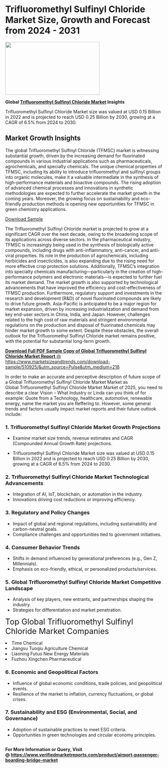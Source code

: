 <H1>Trifluoromethyl Sulfinyl Chloride Market Size, Growth and Forecast from 2024 - 2031</H1><img class="aligncenter size-medium wp-image-584254" src="https://thirdeyenews.in/wp-content/uploads/2024/09/Global-Market-Research-300x168.jpeg" alt="" width="300" height="168" /><p><strong>Global&nbsp;<a href="https://www.marketsizeandtrends.com/download-sample/510925/&amp;utm_source=Pulse&amp;utm_medium=218">Trifluoromethyl Sulfinyl Chloride Market</a> Insights</strong></p><p>Trifluoromethyl Sulfinyl Chloride Market size was valued at USD 0.15 Billion in 2022 and is projected to reach USD 0.25 Billion by 2030, growing at a CAGR of 6.5% from 2024 to 2030.</p><p><h2>Market Growth Insights</h2> <p>The global Trifluoromethyl Sulfinyl Chloride (TFMSC) market is witnessing substantial growth, driven by the increasing demand for fluorinated compounds in various industrial applications such as pharmaceuticals, agrochemicals, and specialty chemicals. The unique chemical properties of TFMSC, including its ability to introduce trifluoromethyl and sulfinyl groups into organic molecules, make it a valuable intermediate in the synthesis of high-performance materials and bioactive compounds. The rising adoption of advanced chemical processes and innovations in synthetic methodologies are expected to further accelerate the market growth in the coming years. Moreover, the growing focus on sustainability and eco-friendly production methods is opening new opportunities for TFMSC in green chemistry applications.</p> <p><a href="#">Download Sample</a></p> <p>The Trifluoromethyl Sulfinyl Chloride market is projected to grow at a significant CAGR over the next decade, owing to the broadening scope of its applications across diverse sectors. In the pharmaceutical industry, TFMSC is increasingly being used in the synthesis of biologically active compounds, including drugs with anti-inflammatory, anti-cancer, and anti-viral properties. Its role in the production of agrochemicals, including herbicides and insecticides, is also expanding due to the rising need for more effective crop protection solutions. Additionally, TFMSC’s integration into specialty chemicals manufacturing—particularly in the creation of high-performance polymers and electronic materials—is expected to further fuel its market demand. The market growth is also supported by technological advancements that have improved the efficiency and cost-effectiveness of TFMSC production. Furthermore, regulatory support and investments in the research and development (R&D) of novel fluorinated compounds are likely to drive future growth. Asia-Pacific is anticipated to be a major region for market expansion, driven by increasing industrialization and demand from key end-user sectors in China, India, and Japan. However, challenges related to the high cost of raw materials and stringent environmental regulations on the production and disposal of fluorinated chemicals may hinder market growth to some extent. Despite these obstacles, the overall outlook for the Trifluoromethyl Sulfinyl Chloride market remains positive, with the potential for substantial long-term growth.</p> <p><a href="#"></p><p><span class=""><strong>Download Full PDF Sample Copy of Global Trifluoromethyl Sulfinyl Chloride Market Report</strong> @ <a href="https://www.marketsizeandtrends.com/download-sample/510925/&amp;utm_source=Pulse&amp;utm_medium=218" target="_blank">https://www.marketsizeandtrends.com/download-sample/510925/&amp;utm_source=Pulse&amp;utm_medium=218</a></span></p><p>In order to make an accurate and perceptive description of future scope of a Global&nbsp;Trifluoromethyl Sulfinyl Chloride Market Market as Global&nbsp;Trifluoromethyl Sulfinyl Chloride Market Market of 2025, you need to describe a clear Vision &ndash; What Industry or Linda can you think of for example: Quote from a Technology, healthcare, automotive, renewable energy, name the market you are Reffering to. However, some general trends and factors usually impact market reports and their future outlook include:</p><h3>1.&nbsp;<strong>Trifluoromethyl Sulfinyl Chloride Market Growth Projections</strong></h3><ul><li>Examine market size trends, revenue estimates and CAGR (Compounded Annual Growth Rate) projections.</li><li><p>Trifluoromethyl Sulfinyl Chloride Market size was valued at USD 0.15 Billion in 2022 and is projected to reach USD 0.25 Billion by 2030, growing at a CAGR of 6.5% from 2024 to 2030.</p></li></ul><h3>2.&nbsp;<strong>Trifluoromethyl Sulfinyl Chloride Market Technological Advancements</strong></h3><ul><li>Integration of AI, IoT, blockchain, or automation in the industry.</li><li>Innovations driving cost reductions or improving efficiency.</li></ul><h3>3.&nbsp;<strong>Regulatory and Policy Changes</strong></h3><ul><li>Impact of global and regional regulations, including sustainability and carbon-neutral goals.</li><li>Compliance challenges and opportunities tied to government initiatives.</li></ul><h3>4.&nbsp;<strong>Consumer Behavior Trends</strong></h3><ul><li>Shifts in demand influenced by generational preferences (e.g., Gen Z, Millennials).</li><li>Emphasis on eco-friendly, ethical, or personalized products/services.</li></ul><h3>5.&nbsp;<strong>Global Trifluoromethyl Sulfinyl Chloride Market Competitive Landscape</strong></h3><ul><li>Analysis of key players, new entrants, and partnerships shaping the industry.</li><li>Strategies for differentiation and market penetration.</li></ul><p data-pm-slice="1 1 []"><span style="color: inherit; font-family: inherit; font-size: 25px;">Top Global Trifluoromethyl Sulfinyl Chloride Market Companies</span></p><div class="" data-test-id=""><p><li>Time Chemical</li><li> Jiangsu Tuoqiu Agriculture Chemical</li><li> Liaoning Futuo New Energy Materials</li><li> Fuzhou Xingchen Pharmaceutical</li></p></div><h3>6.&nbsp;<strong>Economic and Geopolitical Factors</strong></h3><ul><li>Influence of global economic conditions, trade policies, and geopolitical events.</li><li>Resilience of the market to inflation, currency fluctuations, or global crises.</li></ul><h3>7.&nbsp;<strong>Sustainability and ESG (Environmental, Social, and Governance)</strong></h3><ul><li>Adoption of sustainable practices to meet ESG criteria.</li><li>Opportunities in green technologies and circular economy principles.</li></ul><h2><strong style="font-size: 14px;">For More Information or Query, Visit @&nbsp;</strong><a style="background-color: #ffffff; font-size: 14px;" href="https://www.marketsizeandtrends.com/report/trifluoromethyl-sulfinyl-chloride-market/" target="_blank">https://www.verifiedmarketreports.com/product/airport-passenger-boarding-bridge-market</a></h2>
